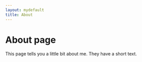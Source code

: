 ```yaml
---
layout: mydefault
title: About
---
```

# About page

This page tells you a little bit about me. They have a short text.
